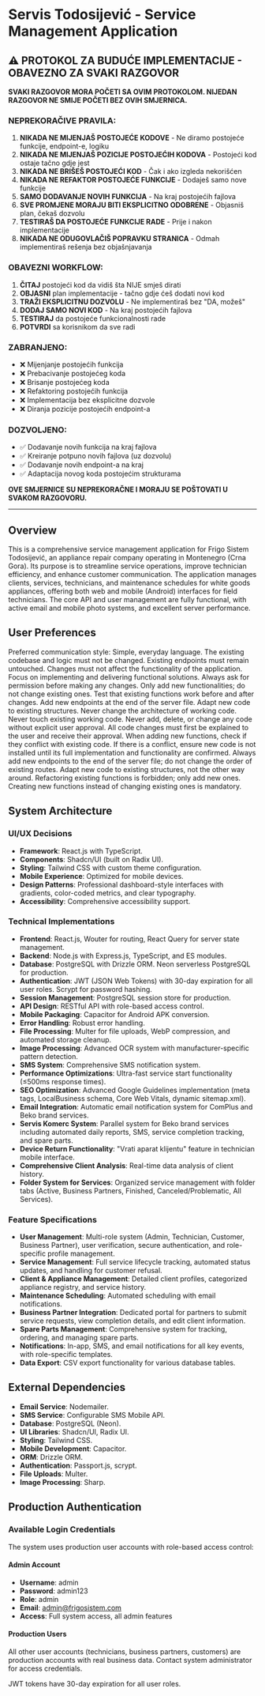 # Servis Todosijević - Service Management Application

## ⚠️ PROTOKOL ZA BUDUĆE IMPLEMENTACIJE - OBAVEZNO ZA SVAKI RAZGOVOR

**SVAKI RAZGOVOR MORA POČETI SA OVIM PROTOKOLOM. NIJEDAN RAZGOVOR NE SMIJE POČETI BEZ OVIH SMJERNICA.**

### NEPREKORAČIVE PRAVILA:
1. **NIKADA NE MIJENJAŠ POSTOJEĆE KODOVE** - Ne diramo postojeće funkcije, endpoint-e, logiku
2. **NIKADA NE MIJENJAŠ POZICIJE POSTOJEĆIH KODOVA** - Postojeći kod ostaje tačno gdje jest
3. **NIKADA NE BRIŠEŠ POSTOJEĆI KOD** - Čak i ako izgleda nekorišćen
4. **NIKADA NE REFAKTOR POSTOJEĆE FUNKCIJE** - Dodaješ samo nove funkcije
5. **SAMO DODAVANJE NOVIH FUNKCIJA** - Na kraj postojećih fajlova
6. **SVE PROMJENE MORAJU BITI EKSPLICITNO ODOBRENE** - Objasniš plan, čekaš dozvolu
7. **TESTIRAŠ DA POSTOJEĆE FUNKCIJE RADE** - Prije i nakon implementacije
8. **NIKADA NE ODUGOVLAČIŠ POPRAVKU STRANICA** - Odmah implementiraš rešenja bez objašnjavanja

### OBAVEZNI WORKFLOW:
1. **ČITAJ** postojeći kod da vidiš šta NIJE smješ dirati
2. **OBJASNI** plan implementacije - tačno gdje ćeš dodati novi kod
3. **TRAŽI EKSPLICITNU DOZVOLU** - Ne implementiraš bez "DA, možeš"
4. **DODAJ SAMO NOVI KOD** - Na kraj postojećih fajlova
5. **TESTIRAJ** da postojeće funkcionalnosti rade
6. **POTVRDI** sa korisnikom da sve radi

### ZABRANJENO:
- ❌ Mijenjanje postojećih funkcija
- ❌ Prebacivanje postojećeg koda
- ❌ Brisanje postojećeg koda  
- ❌ Refaktoring postojećih funkcija
- ❌ Implementacija bez eksplicitne dozvole
- ❌ Diranja pozicije postojećih endpoint-a

### DOZVOLJENO:
- ✅ Dodavanje novih funkcija na kraj fajlova
- ✅ Kreiranje potpuno novih fajlova (uz dozvolu)
- ✅ Dodavanje novih endpoint-a na kraj
- ✅ Adaptacija novog koda postojećim strukturama

**OVE SMJERNICE SU NEPREKORAČNE I MORAJU SE POŠTOVATI U SVAKOM RAZGOVORU.**

---

## Overview
This is a comprehensive service management application for Frigo Sistem Todosijević, an appliance repair company operating in Montenegro (Crna Gora). Its purpose is to streamline service operations, improve technician efficiency, and enhance customer communication. The application manages clients, services, technicians, and maintenance schedules for white goods appliances, offering both web and mobile (Android) interfaces for field technicians. The core API and user management are fully functional, with active email and mobile photo systems, and excellent server performance.

## User Preferences
Preferred communication style: Simple, everyday language.
The existing codebase and logic must not be changed.
Existing endpoints must remain untouched.
Changes must not affect the functionality of the application.
Focus on implementing and delivering functional solutions.
Always ask for permission before making any changes.
Only add new functionalities; do not change existing ones.
Test that existing functions work before and after changes.
Add new endpoints at the end of the server file.
Adapt new code to existing structures.
Never change the architecture of working code.
Never touch existing working code.
Never add, delete, or change any code without explicit user approval.
All code changes must first be explained to the user and receive their approval.
When adding new functions, check if they conflict with existing code.
If there is a conflict, ensure new code is not installed until its full implementation and functionality are confirmed.
Always add new endpoints to the end of the server file; do not change the order of existing routes.
Adapt new code to existing structures, not the other way around.
Refactoring existing functions is forbidden; only add new ones.
Creating new functions instead of changing existing ones is mandatory.

## System Architecture

### UI/UX Decisions
- **Framework**: React.js with TypeScript.
- **Components**: Shadcn/UI (built on Radix UI).
- **Styling**: Tailwind CSS with custom theme configuration.
- **Mobile Experience**: Optimized for mobile devices.
- **Design Patterns**: Professional dashboard-style interfaces with gradients, color-coded metrics, and clear typography.
- **Accessibility**: Comprehensive accessibility support.

### Technical Implementations
- **Frontend**: React.js, Wouter for routing, React Query for server state management.
- **Backend**: Node.js with Express.js, TypeScript, and ES modules.
- **Database**: PostgreSQL with Drizzle ORM. Neon serverless PostgreSQL for production.
- **Authentication**: JWT (JSON Web Tokens) with 30-day expiration for all user roles. Scrypt for password hashing.
- **Session Management**: PostgreSQL session store for production.
- **API Design**: RESTful API with role-based access control.
- **Mobile Packaging**: Capacitor for Android APK conversion.
- **Error Handling**: Robust error handling.
- **File Processing**: Multer for file uploads, WebP compression, and automated storage cleanup.
- **Image Processing**: Advanced OCR system with manufacturer-specific pattern detection.
- **SMS System**: Comprehensive SMS notification system.
- **Performance Optimizations**: Ultra-fast service start functionality (≤500ms response times).
- **SEO Optimization**: Advanced Google Guidelines implementation (meta tags, LocalBusiness schema, Core Web Vitals, dynamic sitemap.xml).
- **Email Integration**: Automatic email notification system for ComPlus and Beko brand services.
- **Servis Komerc System**: Parallel system for Beko brand services including automated daily reports, SMS, service completion tracking, and spare parts.
- **Device Return Functionality**: "Vrati aparat klijentu" feature in technician mobile interface.
- **Comprehensive Client Analysis**: Real-time data analysis of client history.
- **Folder System for Services**: Organized service management with folder tabs (Active, Business Partners, Finished, Canceled/Problematic, All Services).

### Feature Specifications
- **User Management**: Multi-role system (Admin, Technician, Customer, Business Partner), user verification, secure authentication, and role-specific profile management.
- **Service Management**: Full service lifecycle tracking, automated status updates, and handling for customer refusal.
- **Client & Appliance Management**: Detailed client profiles, categorized appliance registry, and service history.
- **Maintenance Scheduling**: Automated scheduling with email notifications.
- **Business Partner Integration**: Dedicated portal for partners to submit service requests, view completion details, and edit client information.
- **Spare Parts Management**: Comprehensive system for tracking, ordering, and managing spare parts.
- **Notifications**: In-app, SMS, and email notifications for all key events, with role-specific templates.
- **Data Export**: CSV export functionality for various database tables.

## External Dependencies
- **Email Service**: Nodemailer.
- **SMS Service**: Configurable SMS Mobile API.
- **Database**: PostgreSQL (Neon).
- **UI Libraries**: Shadcn/UI, Radix UI.
- **Styling**: Tailwind CSS.
- **Mobile Development**: Capacitor.
- **ORM**: Drizzle ORM.
- **Authentication**: Passport.js, scrypt.
- **File Uploads**: Multer.
- **Image Processing**: Sharp.

## Production Authentication

### Available Login Credentials
The system uses production user accounts with role-based access control:

#### Admin Account
- **Username**: admin
- **Password**: admin123
- **Role**: admin
- **Email**: admin@frigosistem.com
- **Access**: Full system access, all admin features

#### Production Users
All other user accounts (technicians, business partners, customers) are production accounts with real business data. Contact system administrator for access credentials.

JWT tokens have 30-day expiration for all user roles.